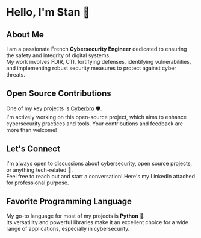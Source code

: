 # Hello, I'm Stan 👋

<!--
**stanfrbd/stanfrbd** is a ✨ _special_ ✨ repository because its `README.md` (this file) appears on your GitHub profile.

Here are some ideas to get you started:

- 🔭 I’m currently working on ...
- 🌱 I’m currently learning ...
- 👯 I’m looking to collaborate on ...
- 🤔 I’m looking for help with ...
- 💬 Ask me about ...
- 📫 How to reach me: ...
- 😄 Pronouns: ...
- ⚡ Fun fact: ...
-->

## About Me
I am a passionate French **Cybersecurity Engineer** dedicated to ensuring the safety and integrity of digital systems. \
My work involves FDIR, CTI, fortifying defenses, identifying vulnerabilities, and implementing robust security measures to protect against cyber threats.

## Open Source Contributions
One of my key projects is [Cyberbro](https://github.com/stanfrbd/cyberbro) 🛡️. \
I'm actively working on this open-source project, which aims to enhance cybersecurity practices and tools. Your contributions and feedback are more than welcome!

## Let's Connect
I'm always open to discussions about cybersecurity, open source projects, or anything tech-related 💬. \
Feel free to reach out and start a conversation! Here's my LinkedIn attached for professional purpose.

## Favorite Programming Language
My go-to language for most of my projects is **Python** 🐍. \
Its versatility and powerful libraries make it an excellent choice for a wide range of applications, especially in cybersecurity.

